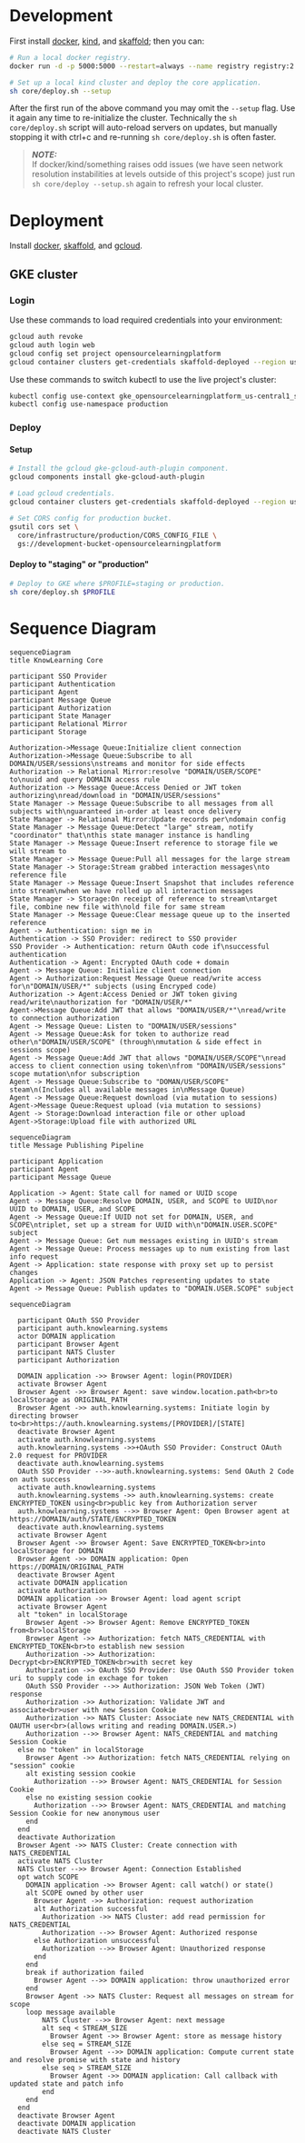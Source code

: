 # Development

First install [docker](https://docs.docker.com/get-docker/),
[kind](https://kind.sigs.k8s.io/docs/user/quick-start), and
[skaffold](https://skaffold.dev/docs/install/); then you can:

```sh
# Run a local docker registry.
docker run -d -p 5000:5000 --restart=always --name registry registry:2

# Set up a local kind cluster and deploy the core application.
sh core/deploy.sh --setup
```
After the first run of the above command you may omit the
```--setup``` flag. Use it again any time to re-initialize the
cluster. Technically the ```sh core/deploy.sh``` script will
auto-reload servers on updates, but manually stopping it with
ctrl+c and re-running ```sh core/deploy.sh``` is often
faster.

> **_NOTE:_**<br>
> If docker/kind/something raises odd issues (we have seen
> network resolution instabilities at levels outside of this
> project's scope) just run ```sh core/deploy --setup.sh```
> again to refresh your local cluster.

# Deployment

Install [docker](https://docs.docker.com/get-docker/),
[skaffold](https://skaffold.dev/docs/install/), and
[gcloud](https://cloud.google.com/sdk/docs/install).

## GKE cluster

### Login

Use these commands to load required credentials into your
environment:

```sh
gcloud auth revoke
gcloud auth login web
gcloud config set project opensourcelearningplatform
gcloud container clusters get-credentials skaffold-deployed --region us-central1
```

Use these commands to switch kubectl to use the live project's
cluster:

```sh
kubectl config use-context gke_opensourcelearningplatform_us-central1_skaffold-deployed
kubectl config use-namespace production
```

### Deploy

#### Setup

```sh
# Install the gcloud gke-gcloud-auth-plugin component.
gcloud components install gke-gcloud-auth-plugin

# Load gcloud credentials.
gcloud container clusters get-credentials skaffold-deployed --region us-central1

# Set CORS config for production bucket.
gsutil cors set \
  core/infrastructure/production/CORS_CONFIG_FILE \
  gs://development-bucket-opensourcelearningplatform
```

#### Deploy to "staging" or "production"

```sh
# Deploy to GKE where $PROFILE=staging or production.
sh core/deploy.sh $PROFILE
```

# Sequence Diagram
```mermaid
sequenceDiagram
title KnowLearning Core

participant SSO Provider
participant Authentication
participant Agent
participant Message Queue
participant Authorization
participant State Manager
participant Relational Mirror
participant Storage

Authorization->Message Queue:Initialize client connection
Authorization->Message Queue:Subscribe to all DOMAIN/USER/sessions\nstreams and monitor for side effects
Authorization -> Relational Mirror:resolve "DOMAIN/USER/SCOPE" to\nuuid and query DOMAIN access rule
Authorization -> Message Queue:Access Denied or JWT token authorizing\nread/download in "DOMAIN/USER/sessions"
State Manager -> Message Queue:Subscribe to all messages from all subjects with\nguaranteed in-order at least once delivery
State Manager -> Relational Mirror:Update records per\ndomain config
State Manager -> Message Queue:Detect "large" stream, notify "coordinator" that\nthis state manager instance is handling
State Manager -> Message Queue:Insert reference to storage file we will stream to
State Manager -> Message Queue:Pull all messages for the large stream
State Manager -> Storage:Stream grabbed interaction messages\nto reference file
State Manager -> Message Queue:Insert Snapshot that includes reference into stream\nwhen we have rolled up all interaction messages
State Manager -> Storage:On receipt of reference to stream\ntarget file, combine new file with\nold file for same stream
State Manager -> Message Queue:Clear message queue up to the inserted reference
Agent -> Authentication: sign me in
Authentication -> SSO Provider: redirect to SSO provider
SSO Provider -> Authentication: return OAuth code if\nsuccessful authentication
Authentication -> Agent: Encrypted OAuth code + domain
Agent -> Message Queue: Initialize client connection
Agent -> Authorization:Request Message Queue read/write access for\n"DOMAIN/USER/*" subjects (using Encryped code)
Authorization -> Agent:Access Denied or JWT token giving read/write\nauthorization for "DOMAIN/USER/*"
Agent->Message Queue:Add JWT that allows "DOMAIN/USER/*"\nread/write to connection authorization
Agent -> Message Queue: Listen to "DOMAIN/USER/sessions"
Agent -> Message Queue:Ask for token to authorize read other\n"DOMAIN/USER/SCOPE" (through\nmutation & side effect in sessions scope)
Agent -> Message Queue:Add JWT that allows "DOMAIN/USER/SCOPE"\nread access to client connection using token\nfrom "DOMAIN/USER/sessions" scope mutation\nfor subscription
Agent -> Message Queue:Subscribe to "DOMAN/USER/SCOPE" steam\n(Includes all available messages in\nMessage Queue)
Agent -> Message Queue:Request download (via mutation to sessions)
Agent->Message Queue:Request upload (via mutation to sessions)
Agent -> Storage:Download interaction file or other upload
Agent->Storage:Upload file with authorized URL
```

```mermaid
sequenceDiagram
title Message Publishing Pipeline

participant Application
participant Agent
participant Message Queue

Application -> Agent: State call for named or UUID scope
Agent -> Message Queue:Resolve DOMAIN, USER, and SCOPE to UUID\nor UUID to DOMAIN, USER, and SCOPE
Agent -> Message Queue:If UUID not set for DOMAIN, USER, and SCOPE\ntriplet, set up a stream for UUID with\n"DOMAIN.USER.SCOPE" subject
Agent -> Message Queue: Get num messages existing in UUID's stream
Agent -> Message Queue: Process messages up to num existing from last info request
Agent -> Application: state response with proxy set up to persist changes
Application -> Agent: JSON Patches representing updates to state
Agent -> Message Queue: Publish updates to "DOMAIN.USER.SCOPE" subject
```

```mermaid
sequenceDiagram

  participant OAuth SSO Provider
  participant auth.knowlearning.systems
  actor DOMAIN application
  participant Browser Agent
  participant NATS Cluster
  participant Authorization

  DOMAIN application ->> Browser Agent: login(PROVIDER)
  activate Browser Agent
  Browser Agent ->> Browser Agent: save window.location.path<br>to localStorage as ORIGINAL_PATH
  Browser Agent ->> auth.knowlearning.systems: Initiate login by directing browser to<br>https://auth.knowlearning.systems/[PROVIDER]/[STATE]
  deactivate Browser Agent
  activate auth.knowlearning.systems
  auth.knowlearning.systems ->>+OAuth SSO Provider: Construct OAuth 2.0 request for PROVIDER
  deactivate auth.knowlearning.systems
  OAuth SSO Provider -->>-auth.knowlearning.systems: Send OAuth 2 Code on auth success
  activate auth.knowlearning.systems
  auth.knowlearning.systems ->> auth.knowlearning.systems: create ENCRYPTED_TOKEN using<br>public key from Authorization server
  auth.knowlearning.systems -->> Browser Agent: Open Browser agent at https://DOMAIN/auth/STATE/ENCRYPTED_TOKEN
  deactivate auth.knowlearning.systems
  activate Browser Agent
  Browser Agent ->> Browser Agent: Save ENCRYPTED_TOKEN<br>into localStorage for DOMAIN
  Browser Agent ->> DOMAIN application: Open https://DOMAIN/ORIGINAL_PATH
  deactivate Browser Agent
  activate DOMAIN application
  activate Authorization
  DOMAIN application ->> Browser Agent: load agent script
  activate Browser Agent
  alt "token" in localStorage
    Browser Agent ->> Browser Agent: Remove ENCRYPTED_TOKEN from<br>localStorage
    Browser Agent ->> Authorization: fetch NATS_CREDENTIAL with ENCRYPTED_TOKEN<br>to establish new session
    Authorization ->> Authorization: Decrypt<br>ENCRYPTED_TOKEN<br>with secret key
    Authorization ->> OAuth SSO Provider: Use OAuth SSO Provider token uri to supply code in exchage for token
    OAuth SSO Provider -->> Authorization: JSON Web Token (JWT) response
    Authorization ->> Authorization: Validate JWT and associate<br>user with new Session Cookie
    Authorization ->> NATS Cluster: Associate new NATS_CREDENTIAL with OAUTH user<br>(allows writing and reading DOMAIN.USER.>)
    Authorization -->> Browser Agent: NATS_CREDENTIAL and matching Session Cookie
  else no "token" in localStorage
    Browser Agent ->> Authorization: fetch NATS_CREDENTIAL relying on "session" cookie
    alt existing session cookie
      Authorization -->> Browser Agent: NATS_CREDENTIAL for Session Cookie
    else no existing session cookie
      Authorization -->> Browser Agent: NATS_CREDENTIAL and matching Session Cookie for new anonymous user
    end
  end
  deactivate Authorization
  Browser Agent ->> NATS Cluster: Create connection with NATS_CREDENTIAL
  activate NATS Cluster
  NATS Cluster -->> Browser Agent: Connection Established
  opt watch SCOPE
    DOMAIN application ->> Browser Agent: call watch() or state()
    alt SCOPE owned by other user
      Browser Agent ->> Authorization: request authorization
      alt Authorization successful
        Authorization ->> NATS Cluster: add read permission for NATS_CREDENTIAL
        Authorization -->> Browser Agent: Authorized response
      else Authorization unsuccessful
        Authorization -->> Browser Agent: Unauthorized response
      end
    end
    break if authorization failed
      Browser Agent -->> DOMAIN application: throw unauthorized error
    end
    Browser Agent ->> NATS Cluster: Request all messages on stream for scope
    loop message available
        NATS Cluster -->> Browser Agent: next message
        alt seq < STREAM_SIZE
          Browser Agent ->> Browser Agent: store as message history
        else seq = STREAM_SIZE
          Browser Agent -->> DOMAIN application: Compute current state and resolve promise with state and history
        else seq > STREAM_SIZE
          Browser Agent ->> DOMAIN application: Call callback with updated state and patch info
        end
    end
  end
  deactivate Browser Agent
  deactivate DOMAIN application
  deactivate NATS Cluster
  ```